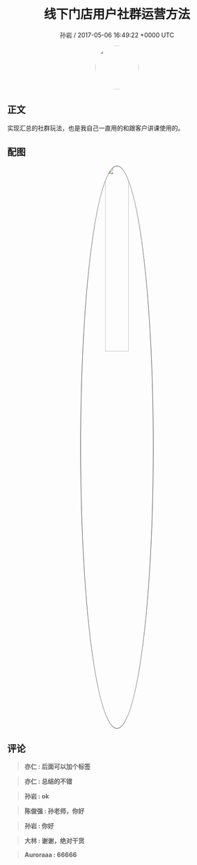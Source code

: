 <h1 align="center">线下门店用户社群运营方法</h1>
<p align="center">
    <a>孙岩 / 2017-05-06 16:49:22 &#43;0000 UTC</a>
</p>

<div align="center">
    <img src="https://images.zsxq.com/FjHDAePmdUobUKA3SCBy2RU2K5Wu?e=1590940799&amp;token=kIxbL07-8jAj8w1n4s9zv64FuZZNEATmlU_Vm6zD:cwope0iAOvlugyocF34oleDN_7w=" width="100" height="100" style="border:1px solid;border-radius:50%; color:#ffffff"/>
</div>

## 正文

<div>
实现汇总的社群玩法，也是我自己一直用的和跟客户讲课使用的。
</div>

## 配图
<div class="image" align="center">

<img src="https://images.zsxq.com/Fkx3jJAarzPdlJ6kt3YfG8NE2-Dr?imageMogr2/auto-orient/thumbnail/800x/format/jpg/blur/1x0/quality/75&amp;e=1590940799&amp;token=kIxbL07-8jAj8w1n4s9zv64FuZZNEATmlU_Vm6zD:jsVGej8Iqn482osLLFmUI_1Q-Bc=" width="33%" height="33%" style="border:1px solid;border-radius:50%; color:#3c3f41"/>

</div>

## 评论

<div align="left">
<div>

<blockquote >
<span> <strong>亦仁 : 后面可以加个标签 </strong></span>
</blockquote>

<blockquote >
<span> <strong>亦仁 : 总结的不错 </strong></span>
</blockquote>

<blockquote >
<span> <strong>孙岩 : ok </strong></span>
</blockquote>

<blockquote >
<span> <strong>陈俊强 : 孙老师，你好 </strong></span>
</blockquote>

<blockquote >
<span> <strong>孙岩 : 你好 </strong></span>
</blockquote>

<blockquote >
<span> <strong>大林 : 谢谢，绝对干货 </strong></span>
</blockquote>

<blockquote >
<span> <strong>Auroraaa : 66666 </strong></span>
</blockquote>

</div>
</div>